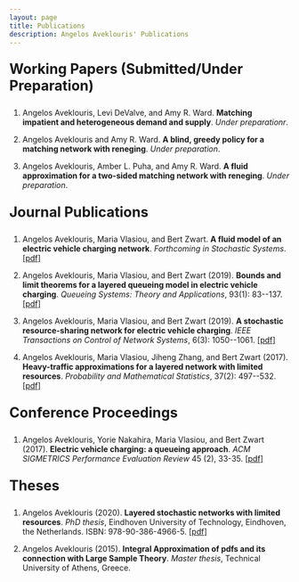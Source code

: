 ```yaml
---
layout: page
title: Publications
description: Angelos Aveklouris' Publications
---
```


<p style="font-size:25px"><b>Working Papers (Submitted/Under Preparation)</b></p>

 1. Angelos Aveklouris, Levi DeValve, and Amy R. Ward. <b>Matching impatient and heterogeneous demand and supply</b>.
   *Under preparationr*.

 2.  Angelos Aveklouris and Amy R. Ward.  <b>A blind, greedy policy for a matching network with reneging</b>.
     *Under preparation*.
     
 3. Angelos Aveklouris, Amber L. Puha, and Amy R. Ward. <b>A fluid approximation for a two-sided matching network with reneging</b>.
    *Under preparation*.


<p style="font-size:25px"><b>Journal Publications</b></p>
 
 1. Angelos Aveklouris, Maria Vlasiou, and Bert Zwart. <b>A fluid model of an electric vehicle charging network</b>. *Forthcoming in Stochastic Systems*.
     <a href="https://arxiv.org/pdf/2004.05637.pdf">[pdf]</a>

 2. Angelos Aveklouris, Maria Vlasiou, and Bert Zwart (2019). <b>Bounds and limit theorems for a layered queueing model in electric vehicle charging</b>.
    *Queueing Systems: Theory and Applications*, 93(1): 83--137. <a href="https://arxiv.org/pdf/1810.05473.pdf">[pdf]</a>
     
      
 3.  Angelos Aveklouris, Maria Vlasiou, and Bert Zwart (2019). <b>A stochastic resource-sharing network for electric vehicle charging</b>.
    *IEEE Transactions on Control of Network Systems*, 6(3): 1050--1061. <a href="https://arxiv.org/pdf/1711.05561.pdf">[pdf]</a>
    

4. Angelos Aveklouris, Maria Vlasiou, Jiheng Zhang, and Bert Zwart (2017).  <b>Heavy-traffic approximations for a layered network with limited resources</b>. 
   *Probability and Mathematical Statistics*, 37(2): 497--532. <a href=" https://arxiv.org/pdf/1701.03370.pdf">[pdf]</a>

<p style="font-size:25px"><b>Conference Proceedings</b></p>

1. Angelos Aveklouris, Yorie Nakahira, Maria Vlasiou, and Bert Zwart (2017). <b>Electric vehicle charging: a queueing approach</b>. 
   *ACM SIGMETRICS Performance Evaluation Review* 45 (2), 33-35. <a href="https://arxiv.org/pdf/1712.08747.pdf">[pdf]</a>


<p style="font-size:25px"><b>Theses</b></p>

   1. Angelos Aveklouris (2020). <b>Layered stochastic networks with limited resources</b>. *PhD thesis*, Eindhoven University of Technology, Eindhoven, the Netherlands. 
      ISBN: 978-90-386-4966-5. <a href="https://pure.tue.nl/ws/portalfiles/portal/145233555/20200128_Aveklouris.pdf">[pdf]</a>

  2. Angelos Aveklouris (2015). <b>Integral Approximation of pdfs and its connection with Large Sample Theory</b>. *Master thesis*, Technical University of Athens, Greece.
  


<!-- Note: this is how to write a comment in HTML. Everything in here won't show up on your webpage.-->

<!--
To increase the size of the title, use fewer # in front of the paper title.
To decrease the size of the title, use more #. 
To remove the italics, remove the * before and after the description
To remove the underline from the title, remove the <u> tags (<u> and </u>)
-->
